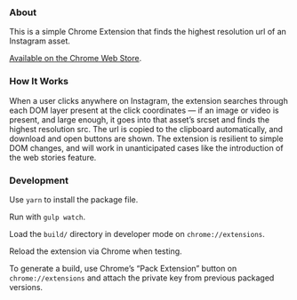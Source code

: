 ### About

This is a simple Chrome Extension that finds the highest resolution url of an Instagram asset.

[Available on the Chrome Web Store](https://chrome.google.com/webstore/detail/high-resolution-downloade/hbijmiokbffalbolieapplfhmmnioeao).

### How It Works

When a user clicks anywhere on Instagram, the extension searches through each DOM layer present at the click coordinates — if an image or video is present, and large enough, it goes into that asset’s srcset and finds the highest resolution src. The url is copied to the clipboard automatically, and download and open buttons are shown. The extension is resilient to simple DOM changes, and will work in unanticipated cases like the introduction of the web stories feature.

### Development

Use `yarn` to install the package file.

Run with `gulp watch`.

Load the `build/` directory in developer mode on `chrome://extensions`.

Reload the extension via Chrome when testing.

To generate a build, use Chrome’s “Pack Extension” button on `chrome://extensions` and attach the private key from previous packaged versions.

